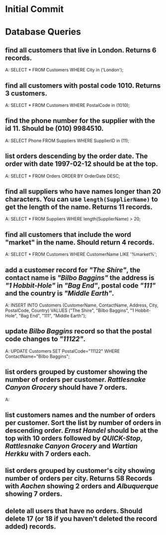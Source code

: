 # Initial Commit

# Database Queries

## find all customers that live in London. Returns 6 records.
A: SELECT * FROM Customers WHERE City in ('London');

## find all customers with postal code 1010. Returns 3 customers.
A: SELECT * FROM Customers WHERE PostalCode in (1010);

## find the phone number for the supplier with the id 11. Should be (010) 9984510.
A: SELECT Phone FROM Suppliers WHERE SupplierID in (11);

## list orders descending by the order date. The order with date 1997-02-12 should be at the top.
A: SELECT * FROM Orders ORDER BY OrderDate DESC;

## find all suppliers who have names longer than 20 characters. You can use `length(SupplierName)` to get the length of the name. Returns 11 records.
A: SELECT * FROM Suppliers WHERE length(SupplierName) > 20;

## find all customers that include the word "market" in the name. Should return 4 records.
A: SELECT * FROM Customers WHERE CustomerName LIKE '%market%';

## add a customer record for _"The Shire"_, the contact name is _"Bilbo Baggins"_ the address is _"1 Hobbit-Hole"_ in _"Bag End"_, postal code _"111"_ and the country is _"Middle Earth"_.
A: INSERT INTO Customers (CustomerName, ContactName, Address, City, PostalCode, Country)
VALUES ("The Shire", "Bilbo Baggins", "1 Hobbit-Hole", "Bag End", "111", "Middle Earth");

## update _Bilbo Baggins_ record so that the postal code changes to _"11122"_.
A: UPDATE Customers SET PostalCode="11122" WHERE ContactName="Bilbo Baggins";

## list orders grouped by customer showing the number of orders per customer. _Rattlesnake Canyon Grocery_ should have 7 orders.
A:

## list customers names and the number of orders per customer. Sort the list by number of orders in descending order. _Ernst Handel_ should be at the top with 10 orders followed by _QUICK-Stop_, _Rattlesnake Canyon Grocery_ and _Wartian Herkku_ with 7 orders each.

## list orders grouped by customer's city showing number of orders per city. Returns 58 Records with _Aachen_ showing 2 orders and _Albuquerque_ showing 7 orders.

## delete all users that have no orders. Should delete 17 (or 18 if you haven't deleted the record added) records.
